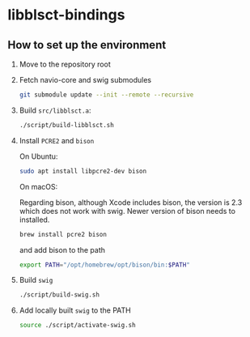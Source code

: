 # libblsct-bindings

## How to set up the environment

1. Move to the repository root


1. Fetch navio-core and swig submodules

   ```bash
   git submodule update --init --remote --recursive
   ```

1. Build `src/libblsct.a`:

   ```bash
   ./script/build-libblsct.sh
   ```

1. Install `PCRE2` and `bison`

   On Ubuntu:

   ```bash
   sudo apt install libpcre2-dev bison
   ```

   On macOS:

   Regarding bison, although Xcode includes bison, the version is 2.3 which  does not work with swig. Newer version of bison needs to installed.

   ```bash
   brew install pcre2 bison 
   ```

   and add bison to the path
   ```bash
   export PATH="/opt/homebrew/opt/bison/bin:$PATH"
   ```

1. Build `swig`

   ```bash
   ./script/build-swig.sh
   ```

1. Add locally built `swig` to the PATH

   ```bash
   source ./script/activate-swig.sh
   ```

